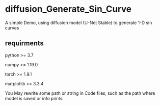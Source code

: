 # diffusion_Generate_Sin_Curve
A simple Demo, using diffusion model (U-Net Stable) to generate 1-D sin curves

## requirments
python >= 3.7

numpy >= 1.19.0

torch >= 1.9.1

matplotlib >= 3.3.4

You May rewrite some path or string in Code files, such as the path where model is saved or info prints.
